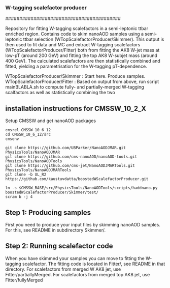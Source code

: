 
### W-tagging scalefactor producer ###
#########################################

Repository for fitting W-tagging scalefactors in a semi-leptonic ttbar enriched region. Contains code to skim nanoAOD samples using a semi-leptonic ttbar selection (WTopScalefactorProducer/Skimmer). This output is then used to fit data and MC and extract W-tagging scalefactors (WTopScalefactorProducer/Fitter) both from fitting the AK8 W-jet mass at low-pT (around 200 GeV) and fitting the top AK8 W-subjet mass (around 400 GeV). The calculated scalefactors are then statistically combined and fitted, yielding a parametrisation for the W-tagging pT-dependence.

WTopScalefactorProducer/Skimmer : Start here. Produce samples.
WTopScalefactorProducer/Fitter  : Based on output from above, run script mainBLABLA.sh to compute fully- and partially-merged W-tagging scalfactors as well as statistically combining the two

## installation instructions for CMSSW_10_2_X
Setup CMSSW and get nanoAOD packages
```
cmsrel CMSSW_10_6_12
cd CMSSW_10_6_12/src
cmsenv

git clone https://github.com/UBParker/NanoAODJMAR.git PhysicsTools/NanoAODJMAR
git clone https://github.com/cms-nanoAOD/nanoAOD-tools.git PhysicsTools/NanoAODTools
git clone https://github.com/cms-jet/NanoAODJMARTools.git PhysicsTools/NanoAODJMARTools
git clone -b UL_R2 https://github.com/kaustuvdatta/boostedWScalefactorProducer.git 

ln -s $CMSSW_BASE/src/PhysicsTools/NanoAODTools/scripts/haddnano.py boostedWScalefactorProducer/Skimmer/test/
scram b -j 4
```
## Step 1: Producing samples

First you need to produce your input files by skimming nanoAOD samples. For this, see README in subdirectory Skimmer/.


## Step 2: Running scalefactor code

When you have skimmed your samples you can move to fitting the W-tagging scalefactor. The fitting code is located in Fitter/, see README in that directory. For scalefactors from merged W AK8 jet, use Fitter/partiallyMerged. For scalefactors from merged top AK8 jet, use Fitter/fullyMerged

